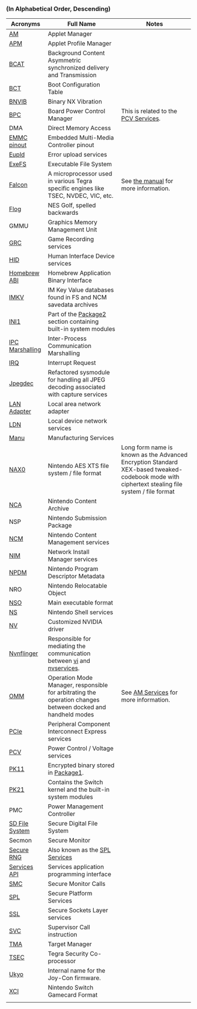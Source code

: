 ### (In Alphabetical Order, Descending)

| Acronyms                                                                   | Full Name                                                                                                                                 | Notes                                                                                                                                          |
| -------------------------------------------------------------------------- | ----------------------------------------------------------------------------------------------------------------------------------------- | ---------------------------------------------------------------------------------------------------------------------------------------------- |
| [AM](AM%20services.md "wikilink")                                          | Applet Manager                                                                                                                            |                                                                                                                                                |
| [APM](APM%20services.md "wikilink")                                        | Applet Profile Manager                                                                                                                    |                                                                                                                                                |
| [BCAT](BCAT%20services.md "wikilink")                                      | Background Content Asymmetric synchronized delivery and Transmission                                                                      |                                                                                                                                                |
| [BCT](BCT.md "wikilink")                                                   | Boot Configuration Table                                                                                                                  |                                                                                                                                                |
| [BNVIB](BNVIB.md "wikilink")                                               | Binary NX Vibration                                                                                                                       |                                                                                                                                                |
| [BPC](BPC%20services.md "wikilink")                                        | Board Power Control Manager                                                                                                               | This is related to the [PCV Services](PCV%20services#bpc.md##bpc "wikilink").                                                                  |
| DMA                                                                        | Direct Memory Access                                                                                                                      |                                                                                                                                                |
| [EMMC pinout](EMMC%20pinout.md "wikilink")                                 | Embedded Multi-Media Controller pinout                                                                                                    |                                                                                                                                                |
| [Eupld](Eupld%20services.md "wikilink")                                    | Error upload services                                                                                                                     |                                                                                                                                                |
| [ExeFS](ExeFS.md "wikilink")                                               | Executable File System                                                                                                                    |                                                                                                                                                |
| [Falcon](Falcon.md "wikilink")                                             | A microprocessor used in various Tegra specific engines like TSEC, NVDEC, VIC, etc.                                                       | See [the manual](http://envytools.readthedocs.io/en/latest/hw/falcon/intro.html) for more information.                                         |
| [Flog](Flog.md "wikilink")                                                 | NES Golf, spelled backwards                                                                                                               |                                                                                                                                                |
| GMMU                                                                       | Graphics Memory Management Unit                                                                                                           |                                                                                                                                                |
| [GRC](GRC%20services.md "wikilink")                                        | Game Recording services                                                                                                                   |                                                                                                                                                |
| [HID](HID%20services.md "wikilink")                                        | Human Interface Device services                                                                                                           |                                                                                                                                                |
| [Homebrew ABI](Homebrew%20ABI.md "wikilink")                               | Homebrew Application Binary Interface                                                                                                     |                                                                                                                                                |
| [IMKV](IMKV.md "wikilink")                                                 | IM Key Value databases found in FS and NCM savedata archives                                                                              |                                                                                                                                                |
| [INI1](INI1.md "wikilink")                                                 | Part of the [Package2](Package2.md "wikilink") section containing built-in system modules                                                 |                                                                                                                                                |
| [IPC Marshalling](IPC%20Marshalling.md "wikilink")                         | Inter-Process Communication Marshalling                                                                                                   |                                                                                                                                                |
| [IRQ](https://en.wikipedia.org/wiki/Interrupt_request_\(PC_architecture\)) | Interrupt Request                                                                                                                         |                                                                                                                                                |
| [Jpegdec](Jpegdec%20services.md "wikilink")                                | Refactored sysmodule for handling all JPEG decoding associated with capture services                                                      |                                                                                                                                                |
| [LAN Adapter](LAN%20Adapter.md "wikilink")                                 | Local area network adapter                                                                                                                |                                                                                                                                                |
| [LDN](LDN%20services.md "wikilink")                                        | Local device network services                                                                                                             |                                                                                                                                                |
| [Manu](Manu%20Services.md "wikilink")                                      | Manufacturing Services                                                                                                                    |                                                                                                                                                |
| [NAX0](NAX0.md "wikilink")                                                 | Nintendo AES XTS file system / file format                                                                                                | Long form name is known as the Advanced Encryption Standard XEX-based tweaked-codebook mode with ciphertext stealing file system / file format |
| [NCA](NCA%20Format.md "wikilink")                                          | Nintendo Content Archive                                                                                                                  |                                                                                                                                                |
| NSP                                                                        | Nintendo Submission Package                                                                                                               |                                                                                                                                                |
| [NCM](NCM%20services.md "wikilink")                                        | Nintendo Content Management services                                                                                                      |                                                                                                                                                |
| [NIM](NIM%20services.md "wikilink")                                        | Network Install Manager services                                                                                                          |                                                                                                                                                |
| [NPDM](NPDM.md "wikilink")                                                 | Nintendo Program Descriptor Metadata                                                                                                      |                                                                                                                                                |
| NRO                                                                        | Nintendo Relocatable Object                                                                                                               |                                                                                                                                                |
| [NSO](NSO.md "wikilink")                                                   | Main executable format                                                                                                                    |                                                                                                                                                |
| [NS](NS%20Services.md "wikilink")                                          | Nintendo Shell services                                                                                                                   |                                                                                                                                                |
| [NV](NV%20services.md "wikilink")                                          | Customized NVIDIA driver                                                                                                                  |                                                                                                                                                |
| [Nvnflinger](Nvnflinger%20services.md "wikilink")                          | Responsible for mediating the communication between [vi](Display%20services.md "wikilink") and [nvservices](NV%20services.md "wikilink"). |                                                                                                                                                |
| [OMM](AM%20services#omm.md##omm "wikilink")                                | Operation Mode Manager, responsible for arbitrating the operation changes between docked and handheld modes                               | See [AM Services](AM%20services.md "wikilink") for more information.                                                                           |
| [PCIe](PCIe%20services.md "wikilink")                                      | Peripheral Component Interconnect Express services                                                                                        |                                                                                                                                                |
| [PCV](PCV%20services.md "wikilink")                                        | Power Control / Voltage services                                                                                                          |                                                                                                                                                |
| [PK11](Package1.md "wikilink")                                             | Encrypted binary stored in [Package1](Package1.md "wikilink").                                                                            |                                                                                                                                                |
| [PK21](Package2.md "wikilink")                                             | Contains the Switch kernel and the built-in system modules                                                                                |                                                                                                                                                |
| PMC                                                                        | Power Management Controller                                                                                                               |                                                                                                                                                |
| [SD File System](SD%20Filesystem.md "wikilink")                            | Secure Digital File System                                                                                                                |                                                                                                                                                |
| Secmon                                                                     | Secure Monitor                                                                                                                            |                                                                                                                                                |
| [Secure RNG](Secure%20RNG%20services.md "wikilink")                        | Also known as the [SPL Services](SPL%20services.md "wikilink")                                                                            |                                                                                                                                                |
| [Services API](Services%20API.md "wikilink")                               | Services application programming interface                                                                                                |                                                                                                                                                |
| [SMC](SMC.md "wikilink")                                                   | Secure Monitor Calls                                                                                                                      |                                                                                                                                                |
| [SPL](SPL%20services.md "wikilink")                                        | Secure Platform Services                                                                                                                  |                                                                                                                                                |
| [SSL](SSL%20services.md "wikilink")                                        | Secure Sockets Layer services                                                                                                             |                                                                                                                                                |
| [SVC](SVC.md "wikilink")                                                   | Supervisor Call instruction                                                                                                               |                                                                                                                                                |
| [TMA](TMA%20services.md "wikilink")                                        | Target Manager                                                                                                                            |                                                                                                                                                |
| [TSEC](TSEC.md "wikilink")                                                 | Tegra Security Co-processor                                                                                                               |                                                                                                                                                |
| [Ukyo](Joy-Con%20Firmware.md "wikilink")                                   | Internal name for the Joy-Con firmware.                                                                                                   |                                                                                                                                                |
| [XCI](XCI.md "wikilink")                                                   | Nintendo Switch Gamecard Format                                                                                                           |                                                                                                                                                |
|                                                                            |                                                                                                                                           |                                                                                                                                                |
